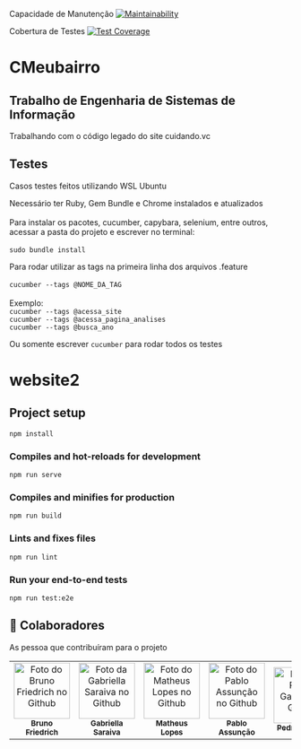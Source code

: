 Capacidade de Manutenção
[![Maintainability](https://api.codeclimate.com/v1/badges/6a19814e972f76c2beb0/maintainability)](https://codeclimate.com/github/Bruno-Friedrich/ESI_Projeto_Cuidando-do-Meu-Bairro/maintainability)

Cobertura de Testes
[![Test Coverage](https://api.codeclimate.com/v1/badges/6a19814e972f76c2beb0/test_coverage)](https://codeclimate.com/github/Bruno-Friedrich/ESI_Projeto_Cuidando-do-Meu-Bairro/test_coverage)

# CMeubairro
## **Trabalho de Engenharia de Sistemas de Informação**

Trabalhando com o código legado do site cuidando.vc

## Testes
Casos testes feitos utilizando WSL Ubuntu

Necessário ter Ruby, Gem Bundle e Chrome instalados e atualizados<br/> <br/> 
Para instalar os pacotes, cucumber, capybara, selenium, entre outros, acessar a pasta do projeto e escrever no terminal: <br/> <br/> 
  `sudo bundle install`

Para rodar utilizar as tags na primeira linha dos arquivos .feature<br/> <br/> 
  `cucumber --tags @NOME_DA_TAG`<br/> <br/> 
    Exemplo:<br/> 
      `cucumber --tags @acessa_site`<br/> 
      `cucumber --tags @acessa_pagina_analises`<br/> 
      `cucumber --tags @busca_ano`<br/> 
      
Ou somente escrever `cucumber` para rodar todos os testes

# website2

## Project setup
```
npm install
```

### Compiles and hot-reloads for development
```
npm run serve
```

### Compiles and minifies for production
```
npm run build
```

### Lints and fixes files
```
npm run lint
```

### Run your end-to-end tests
```
npm run test:e2e
```

## 🤝 Colaboradores

As pessoa que contribuíram para o projeto

<table>
  <tr>
    <td align="center">
      <a href="#">
        <img src="https://avatars.githubusercontent.com/u/81971651?s=400&u=548b7cc3deb1bd124ba02dbc2acc865b97138ce3&v=4" width="100px;" alt="Foto do Bruno Friedrich no Github"/><br>
        <sub>
          <b>Bruno Friedrich</b>
        </sub>
      </a>
    </td>
    <td align="center">
      <a href="#">
        <img src="https://avatars.githubusercontent.com/u/129121274?v=4" width="100px;" alt="Foto da Gabriella Saraiva no Github"/><br>
        <sub>
          <b>Gabriella Saraiva</b>
        </sub>
      </a>
    </td>
    <td align="center">
      <a href="#">
        <img src="https://avatars.githubusercontent.com/u/110798606?v=4" width="100px;" alt="Foto do Matheus Lopes no Github"/><br>
        <sub>
          <b>Matheus Lopes</b>
        </sub>
      </a>
    </td>
    <td align="center">
      <a href="#">
        <img src="https://avatars.githubusercontent.com/u/72453638?v=4" width="100px;" alt="Foto do Pablo Assunção no Github"/><br>
        <sub>
          <b>Pablo Assunção</b>
        </sub>
      </a>
    </td>
    <td align="center">
      <a href="#">
        <img src="https://avatars.githubusercontent.com/u/99945573?v=4" width="100px;" alt="Foto do Pedro Gabriel no Github"/><br>
        <sub>
          <b>Pedro Gabriel</b>
        </sub>
      </a>
    </td>
    <td align="center">
      <a href="#">
        <img src="https://avatars.githubusercontent.com/u/56230345?v=4" width="100px;" alt="Foto do Yannis Pontuschka no Github"/><br>
        <sub>
          <b>Yannis Pontuschka</b>
        </sub>
      </a>
    </td>
  </tr>
</table>


